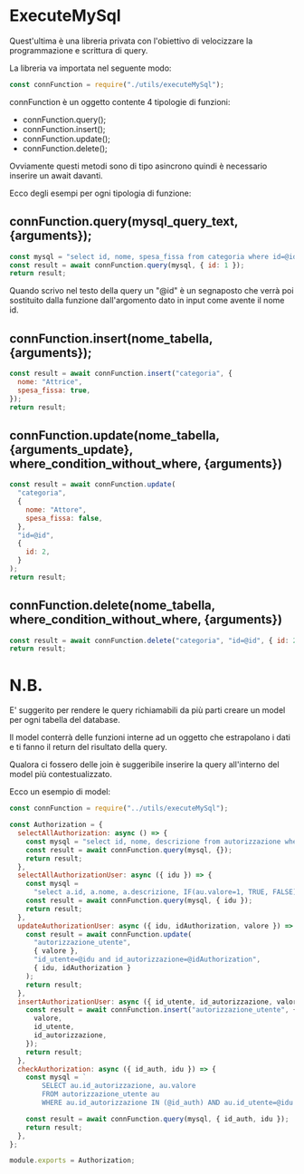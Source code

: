 # ExecuteMySql

Quest'ultima è una libreria privata con l'obiettivo di velocizzare la programmazione e scrittura di query.

La libreria va importata nel seguente modo:

```js
const connFunction = require("./utils/executeMySql");
```

connFunction è un oggetto contente 4 tipologie di funzioni:

- connFunction.query();
- connFunction.insert();
- connFunction.update();
- connFunction.delete();

Ovviamente questi metodi sono di tipo asincrono quindi è necessario inserire un await davanti.

Ecco degli esempi per ogni tipologia di funzione:

## connFunction.query(mysql_query_text, {arguments});

```js
const mysql = "select id, nome, spesa_fissa from categoria where id=@id";
const result = await connFunction.query(mysql, { id: 1 });
return result;
```

Quando scrivo nel testo della query un "@id" è un segnaposto che verrà poi sostituito dalla funzione dall'argomento dato in input come avente il nome id.

## connFunction.insert(nome_tabella, {arguments});

```js
const result = await connFunction.insert("categoria", {
  nome: "Attrice",
  spesa_fissa: true,
});
return result;
```

## connFunction.update(nome_tabella, {arguments_update}, where_condition_without_where, {arguments})

```js
const result = await connFunction.update(
  "categoria",
  {
    nome: "Attore",
    spesa_fissa: false,
  },
  "id=@id",
  {
    id: 2,
  }
);
return result;
```

## connFunction.delete(nome_tabella, where_condition_without_where, {arguments})

```js
const result = await connFunction.delete("categoria", "id=@id", { id: 2 });
return result;
```

# N.B.

E' suggerito per rendere le query richiamabili da più parti creare un model per ogni tabella del database.

Il model conterrà delle funzioni interne ad un oggetto che estrapolano i dati e ti fanno il return del risultato della query.

Qualora ci fossero delle join è suggeribile inserire la query all'interno del model più contestualizzato.

Ecco un esempio di model:

```js
const connFunction = require("../utils/executeMySql");

const Authorization = {
  selectAllAuthorization: async () => {
    const mysql = "select id, nome, descrizione from autorizzazione where 1=1";
    const result = await connFunction.query(mysql, {});
    return result;
  },
  selectAllAuthorizationUser: async ({ idu }) => {
    const mysql =
      "select a.id, a.nome, a.descrizione, IF(au.valore=1, TRUE, FALSE) as valore from autorizzazione a inner join autorizzazione_utente au on au.id_utente=@idu and au.id_autorizzazione=a.id where 1=1";
    const result = await connFunction.query(mysql, { idu });
    return result;
  },
  updateAuthorizationUser: async ({ idu, idAuthorization, valore }) => {
    const result = await connFunction.update(
      "autorizzazione_utente",
      { valore },
      "id_utente=@idu and id_autorizzazione=@idAuthorization",
      { idu, idAuthorization }
    );
    return result;
  },
  insertAuthorizationUser: async ({ id_utente, id_autorizzazione, valore }) => {
    const result = await connFunction.insert("autorizzazione_utente", {
      valore,
      id_utente,
      id_autorizzazione,
    });
    return result;
  },
  checkAuthorization: async ({ id_auth, idu }) => {
    const mysql = `
        SELECT au.id_autorizzazione, au.valore 
        FROM autorizzazione_utente au 
        WHERE au.id_autorizzazione IN (@id_auth) AND au.id_utente=@idu AND au.valore='1'`;

    const result = await connFunction.query(mysql, { id_auth, idu });
    return result;
  },
};

module.exports = Authorization;
```
